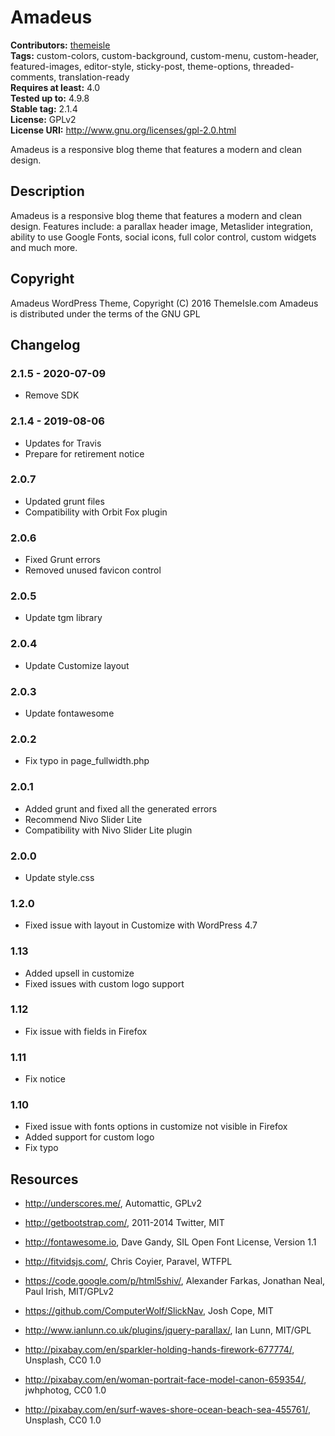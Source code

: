 # Amadeus #
**Contributors:** [themeisle](https://profiles.wordpress.org/themeisle)  
**Tags:** custom-colors, custom-background, custom-menu, custom-header, featured-images, editor-style, sticky-post, theme-options, threaded-comments, translation-ready  
**Requires at least:** 4.0  
**Tested up to:** 4.9.8  
**Stable tag:** 2.1.4  
**License:** GPLv2  
**License URI:** http://www.gnu.org/licenses/gpl-2.0.html  

Amadeus is a responsive blog theme that features a modern and clean design.

## Description ##
Amadeus is a responsive blog theme that features a modern and clean design. Features include: a parallax header image, Metaslider integration, ability to use Google Fonts, social icons, full color control, custom widgets and much more.

## Copyright ##
Amadeus WordPress Theme, Copyright (C) 2016 ThemeIsle.com
Amadeus is distributed under the terms of the GNU GPL

## Changelog ##
### 2.1.5 - 2020-07-09  ###

* Remove SDK


### 2.1.4 - 2019-08-06  ###

* Updates for Travis
* Prepare for retirement notice



### 2.0.7 ###
* Updated grunt files
* Compatibility with Orbit Fox plugin

### 2.0.6 ###
* Fixed Grunt errors
* Removed unused favicon control

### 2.0.5 ###
* Update tgm library

### 2.0.4 ###
* Update Customize layout

### 2.0.3 ###
* Update fontawesome

### 2.0.2 ###
* Fix typo in page_fullwidth.php

### 2.0.1 ###
* Added grunt and fixed all the generated errors
* Recommend Nivo Slider Lite
* Compatibility with Nivo Slider Lite plugin

### 2.0.0 ###
* Update style.css

### 1.2.0 ###
* Fixed issue with layout in Customize with WordPress 4.7

### 1.13 ###
* Added upsell in customize
* Fixed issues with custom logo support

### 1.12 ###
* Fix issue with fields in Firefox

### 1.11 ###
* Fix notice

### 1.10 ###
* Fixed issue with fonts options in customize not visible in Firefox
* Added support for custom logo
* Fix typo

## Resources ##

* http://underscores.me/, Automattic, GPLv2

* http://getbootstrap.com/, 2011-2014 Twitter, MIT

* http://fontawesome.io, Dave Gandy, SIL Open Font License, Version 1.1

* http://fitvidsjs.com/, Chris Coyier, Paravel, WTFPL

* https://code.google.com/p/html5shiv/, Alexander Farkas, Jonathan Neal, Paul Irish, MIT/GPLv2

* https://github.com/ComputerWolf/SlickNav, Josh Cope, MIT

* http://www.ianlunn.co.uk/plugins/jquery-parallax/, Ian Lunn, MIT/GPL

* http://pixabay.com/en/sparkler-holding-hands-firework-677774/, Unsplash, CC0 1.0

* http://pixabay.com/en/woman-portrait-face-model-canon-659354/, jwhphotog, CC0 1.0

* http://pixabay.com/en/surf-waves-shore-ocean-beach-sea-455761/, Unsplash, CC0 1.0
